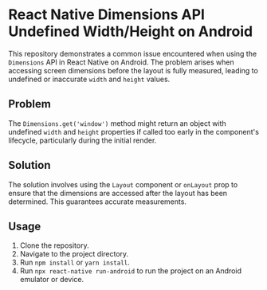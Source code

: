 # React Native Dimensions API Undefined Width/Height on Android

This repository demonstrates a common issue encountered when using the `Dimensions` API in React Native on Android. The problem arises when accessing screen dimensions before the layout is fully measured, leading to undefined or inaccurate `width` and `height` values.

## Problem

The `Dimensions.get('window')` method might return an object with undefined `width` and `height` properties if called too early in the component's lifecycle, particularly during the initial render.

## Solution

The solution involves using the `Layout` component or `onLayout` prop to ensure that the dimensions are accessed after the layout has been determined.  This guarantees accurate measurements.

## Usage

1. Clone the repository.
2. Navigate to the project directory.
3. Run `npm install` or `yarn install`.
4. Run `npx react-native run-android` to run the project on an Android emulator or device.